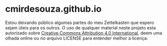# cmirdesouza.github.io
Estou deixando público algumas partes do meu Zettelkasten que espero sejam úteis para os outros.
O uso de qualquer material neste projeto esta autorizado sobre [Creative Commons Attribution 4.0 International](https://creativecommons.org/licenses/by/4.0/), deem uma olhada online ou no arquivo LICENSE para entender melhor a licença.
